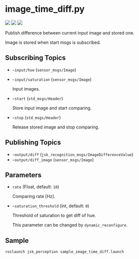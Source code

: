 # image_time_diff.py

![](../images/image_time_diff_hue_s.jpg)
![](../images/image_time_diff_saturation_s.jpg)
![](../images/image_time_diff_diff_s.jpg)

Publish difference between current input image and stored one. 

Image is stored when start msgs is subscribed.

## Subscribing Topics
* `~input/hue` (`sensor_msgs/Image`)
* `~input/saturation` (`sensor_msgs/Image`)

  Input images.

* `~start` (`std_msgs/Header`)

  Store input image and start comparing.

* `~stop` (`std_msgs/Header`)

  Release stored image and stop comparing.

## Publishing Topics
* `~output/diff` (`jsk_recognition_msgs/ImageDifferenceValue`)
* `~output/diff_image` (`sensor_msgs/Image`)

## Parameters
* `rate` (Float, default: `10`)

  Comparing rate [Hz].

* `~saturation_threshold` (int, default: `0`)

  Threshold of saturation to get diff of hue.

  This parameter can be changed by `dynamic_reconfigure`.


Sample
------

```
roslaunch jsk_perception sample_image_time_diff.launch
```
